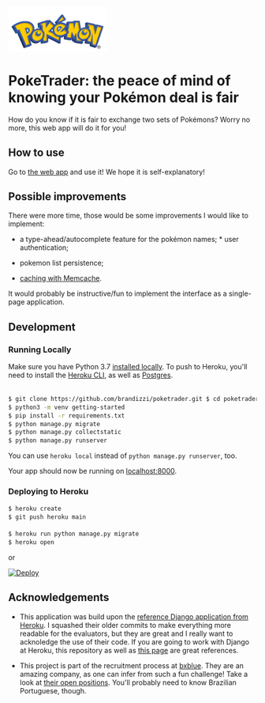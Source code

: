 <img src="https://raw.githubusercontent.com/brandizzi/poketrader/main/poketrader/static/pokemon-logo.jpg" alt="Pokémon logo" width=200>

# PokeTrader: the peace of mind of knowing your Pokémon deal is fair

How do you know if it is fair to exchange two sets of Pokémons? Worry no more,
this web app will do it for you!

## How to use

Go to [the web app](https://hidden-reef-42234.herokuapp.com/) and use it! We
hope it is self-explanatory!

## Possible improvements

There were more time, those would be some improvements I would like to
implement:

* a type-ahead/autocomplete feature for the pokémon names; * user
authentication;

* pokemon list persistence;

* [caching with Memcache](https://devcenter.heroku.com/articles/django-memcache).

It would probably be instructive/fun to implement the interface as a
single-page application.

## Development

### Running Locally

Make sure you have Python 3.7 [installed
locally](http://install.python-guide.org). To push to Heroku, you'll need to
install the [Heroku CLI](https://devcenter.heroku.com/articles/heroku-cli), as
well as
[Postgres](https://devcenter.heroku.com/articles/heroku-postgresql#local-setup).

```sh

$ git clone https://github.com/brandizzi/poketrader.git $ cd poketrader
$ python3 -m venv getting-started
$ pip install -r requirements.txt
$ python manage.py migrate
$ python manage.py collectstatic
$ python manage.py runserver

```

You can use `heroku local` instead of `python manage.py runserver`, too.

Your app should now be running on [localhost:8000](http://localhost:8000/).

### Deploying to Heroku

```sh
$ heroku create
$ git push heroku main

$ heroku run python manage.py migrate
$ heroku open
```
or

[![Deploy](https://www.herokucdn.com/deploy/button.svg)](https://heroku.com/deploy)

## Acknowledgements

* This application was build upon the [reference Django application from
Heroku](https://github.com/heroku/python-getting-started). I squashed their
older commits to make everything more readable for the evaluators, but they are
great and I really want to acknoledge the use of their code. If you are going
to work with Django at Heroku, this repository as well as [this
page](https://devcenter.heroku.com/articles/getting-started-with-python?singlepage=true#set-up)
are great references.

* This project is part of the recruitment process at
[bxblue](https://bxblue.com.br/). They are an amazing company, as one can infer
from such a fun challenge! Take a look at [their open
positions](https://bxblue.com.br/vagas). You'll probably need to know Brazilian
Portuguese, though.
